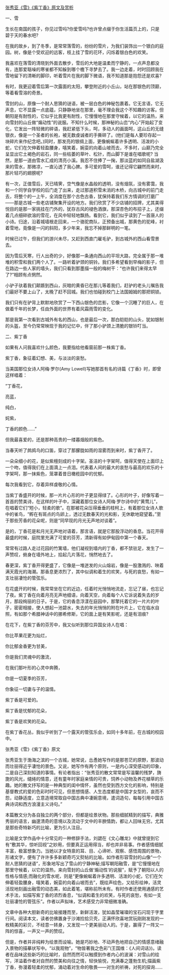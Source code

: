 [张秀亚《雪》《紫丁香》原文及赏析](https://www.vrrw.net/wx/10758.html)

一、雪

生长在南国的孩子，你见过雪吗?你爱雪吗?也许曾点缀于你生活篇页上的，只是碧于天的春水吧?

在我的故乡，到了冬季，是常常落雪的，纷纷的雪片，为我们装饰出一个银白的庭园。树，像是个受欢迎的远客，枝上挂了雪的花环，闪烁着银白色的欢笑。

我喜欢在落雪的清晓到外面去散步，雪后的大地是温柔而宁静的，一点声息都没有，连那爱聒噪的寒雀都不知躲到哪个檐下寻梦去了。我一边走着，时时回顾我在雪地留下的清晰的脚印，听着雪片在我的脚下微语，我不知道那是抱怨还是欢喜?

有时，我更迎着雪后第一次露面的太阳，攀登附近的小丘山，站在那银色的顶巅，等着看雪溶的奇景。



雪封的山，原像一个耐人思猜的谜语，被一层白色的神秘包裹着。它无言语，它无声息，它不显露一点底蕴，只静静地坐在那里，毫不理会我这个不知趣的访客。但朝阳是有耐性的，它似乎比我更有耐性，它慢慢地在那里守候着，以它的温热，来向雪封的山丘做“煽动性”的说服。不知什么时候，那神秘的山峦“内心”开始起了变化，它发出一阵轻微的碎语，我赶紧低下头，呵，多动人的画面呵，这山丘的无缝银衣，像是一个圣者的长袍，被无数虔诚者的手撕碎了。(他们是每人要珍存起一块碎片来作纪念吧。)同时，那发亮的银绸上面，更像蜿蜒着许多透明、活泼的小蛇，它们在欠伸着轻盈腰身，嘻笑着，婉娈的向着山坡而去，不多时，山巅乃完全呈显出它土褐色的岩石，同一些枯萎的草叶、松针，而山脚下是谁在唱歌呢? 当然，是那一道由雪水汇成的清亮小溪。我忍不住捧了一掬，那淡蓝的如同自盐湖汲来的雪水，那微凉，一直沁透了我心脾。多可爱的雪呵，谁还记得它翩然而来时，那片轻巧的翅膀呢?

有一次，正值雪后，天已晴霁，空气像是水晶般的透明，没有烟氛，没有雾霭，我和一个同学自学校的后门走了出来，走过那道积雪未消的木桥，向古城中的前门走去，将整个的一上午，全消度在那个古色古香，犹保持着我们东方情调的打磨厂——那是古城一些老店铺聚集开设的地方。我们欣赏了不少店铺的招牌，尤其美得悦目的是那一家挑挂在门外的，犹存古风的褪色酒旗，那深杏色的布招子上，还缀着几点细碎欲溶的雪花，在风中轻轻地飘扬。看到它，我们似乎读到了一首唐人的小诗。归途，沿着城墙根走回来，一个骆驼商队，正预备出城，那黄色的驼峰，衬着雪地，竟像是一闪的斜阳，多少年来，我忘不掉那鲜明的一笔。

时候已过午，但我们的游兴未尽，又赶到西直门雇毛驴，到古城外的西山看雪景去。

因为雪后天寒，行人出奇的少，好像那一条通向西山的平坦大路，完全属于那一堆堆的积雪和我们两个人了。一路听着驴颈的铜铃。我们多希望看到早梅的影子，但在路边一些人家的墙头，我们只看到那墨描一般的梅树干：“也许我们来得太早了?”相顾有点惘然。

小驴子驮着我们颠踬到西山，灰暗的黄昏已在那儿等着我们，赶驴的老头儿嘱告我们最好不要上山了，太晚了赶不回城。我们也怕碰到校门上法国姆姆的那把铜锁。

我们只有在驴背上默默地欣赏了一下西山银色的峦影，它像一个沉睡了的巨人，在做着千年的长梦，任由外面的世界有着风霜雨雪的变化。

那是我第一次看到古城外有名的西山，也是最后一次，那白皑皑的山头，犹如银制的头盔，至今仍常常映现于我的记忆中，伴了那小驴颈上清脆的银铃叮当。

二、紫丁香

如果有人问我喜欢什么颜色，我要指给他看窗前那一株紫丁香。

紫丁香，象征着幻想、美，与淡淡的哀愁。

当美国那位女诗人阿梅·罗尔(Amy Lowell)写她那首有名的诗篇《丁香》时，即曾这样唱着：

“丁香花，

亮蓝，

纯白，

姹紫，

丁香的颜色……”

但我最喜爱的，还是那种高贵的一缕暮烟般的紫色。

当春天听了鹧鸪鸟的口笛，穿过了那朦胧如雨的湿雾而到来时，紫丁香开了。

一朵朵细小的花，是似紫檀刻成的十字架。圣洁的十字架呵，值得天使在上面印上一个吻，值得我们在上面滴上一点泪。代表着人间的最大的哀愁与最高的欢乐的十字架呵，那一抹紫色，笼罩着昔日橄榄园中的忧郁。

每次我看到它，存着异样虔敬的心情。

当紫丁香盛开的时候，那一片片心形的叶子更显得绿了。心形的叶子，好像写着一首首的赞美诗，在这样的叶子中，深藏着那位女诗人阿梅·罗尔诗中的“黄莺儿”，在唱着它们“短小，轻柔的歌”。在那被花朵压得垂垂的枝柯上，有着那位女诗人歌中的雀鸟，“孵在有斑点的鸟卵上，透过无数春天的光和影，无休歇地窥望着。”至于那些芳香的花朵呢，则是“同早现的月光无声地对谈着”。

是的，丁香花是和月光无声地对语着，那言语，就是它那股浮动的香息。当花开得最盛的时候，庭院里充满了可爱的芬芳，清新得有如伊甸园中第一个春天。

常常有过路人走过花园的竹篱墙，他们凝视到墙内的丁香，都不禁驻足，发生了一声赞叹，俯身在墙外地上，拾起几片落花，悄然地去了。

春更深，紫丁香开得更盛了，它像是一堆迸发的火山熔岩，像是一股激溅的、映着满天霞光的海潮。那香息更浓烈了，其中似调和着生的欢笑，与死的哀愁，有如一支壮丽凄怆的管弦乐。

在花盛开的时候，我常常坐在它的近边，任着时光悄悄地流走，忘记了昼，也忘记了夜。紫丁香在向着月亮无声地细语，向着天空，向着每个人它诉说着失去的岁月，那段绚丽的日子。于是，它的香息浮漾在庭园中，那擎托着它的一片片的叶子，密密相接，使人想起一池碧水，失去的年光悄悄的附在叶片上，它在临水自照，有如那个希腊神话中的挪希修斯，它的面上是有笑影呢，还是有泪痕?

在花下，在紫丁香的芬芳中，我又似听到那位异国女诗人在唱：

你比苹果花更为灿烂，

你比郁金香更为甘美，

你是我们灵魂中的激流，

在我们那叶形的心灵中奔腾，

你是一切夏季的芬芳，

你象征一切妻与子的温情。

紫丁香是可爱的。

紫丁香是忧郁的花朵，

紫丁香是欢笑的花朵。

在紫丁香花丛，我似乎听到了一个露天的管弦乐会，如同十多年前，在古城的校园中。

张秀亚《雪》《紫丁香》原文

张秀亚生于渤海之滨的一个古城，她常说，怂恿她写作的是那苍茫的原野，那波动而壮丽得近乎凄怆的景色。又说，她写作有两个原则，一是内心深受感动的印象，二是自己深刻知道的事情。有论者指出：“张秀亚的散文常常是写温馨的残梦，旖旎的风光，缱绻的情意，还有童年时家庭亲情的可贵，饲养小动物及养花植草的乐趣。她的散文抒写的是一种典型的闺中情怀，虽然也受到西方文化的影响，特别是基督教式的爱的色彩时时可见，但思想情感、人生态度都是中国才女型的，哀而不怨，动静适度，立意造境常取自中国古典中凄婉意境，遣词造句，每每引用中国古典诗词和西方浪漫主义诗句。”

本篇散文分为各自独立的两个部分，但都是绘景状物。那些细腻精到的描写，典雅秀丽的语言，幽邃清奇的意境以及流动于文中的丰腴情韵，都让人回味无穷。尤其是那些奇特新巧的比喻，更为引人注目。

比喻是文学作品中十分常见的一种修辞手法，刘勰在《文心雕龙》中就曾提到它有“敷其华，惊听回视”之妙用，但要真正运用得当，却也并非易事。作者感情细腻丰富，极富想象力。当她以才女特禀的耳、目、心谛听、观察、感悟周围的景物，形诸文字，便有了许许多多新颖奇巧又熨帖的比喻。如作者形容雪封的山像“一个耐人思猜的谜语”，形象地写出了雪山的宁静神秘;描写朝阳融雪，是“它慢慢地在那里守候着，以它的温热，来向雪封的山丘做‘煽动性’的说服”，赋予了朝阳以人的性格与情感;而融化的雪水呢，则是“更像蜿蜒着许多透明、活泼的小蛇，它们在欠伸着轻盈腰身，嘻笑着，婉娈的向着山坡而去”，既绘声绘色，又绘形绘神，活灵活现地刻画出融雪的动态美，如此着笔，堪称前所未有。有时作者还使用通感的艺术手法，如描写紫丁香的浓烈香息，“似调和着生的欢笑，与死的哀愁，有如一支壮丽凄怆的管弦乐”。作者以声拟味，艺术感受力非常细微准确。

文章中各种大胆新奇的比喻接踵而至，新鲜活泼，犹如晶莹璀璨的宝石闪现于字里行间。阅读本文，读者仿佛置身于沙滩捡拾贝壳，正满怀欣喜地赏玩刚刚发现的一枚精美的彩贝，不经意一转身，又发现一个更美丽动人的。于是，赢得了一阵又一阵的惊喜，一声又一声的赞叹。

但是，作者并非纯粹为绘景而设喻。她是巧妙地、不动声色地把自己的情感意绪融入景物的描摹状写中。“以我观物”，“物皆著我之色彩”(王国维：《人间词话》)。读者在品味这些新巧的比喻时，自然而然可以触摸到作者内心的波澜：对雪山的绘写，洋溢着作者对自然的赞美和向往之情，轻快愉悦，充满春之蓬勃生机;描画紫丁香，弥漫着轻柔的忧郁，涌动着对生命的敬畏——对生的祈祷，对死的探询……

